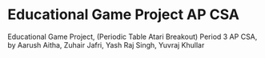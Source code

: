 # Educational Game Project AP CSA
Educational Game Project, (Periodic Table Atari Breakout) Period 3 AP CSA, by Aarush Aitha, Zuhair Jafri, Yash Raj Singh, Yuvraj Khullar
